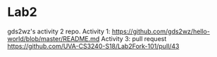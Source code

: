 # Lab2
gds2wz's activity 2 repo. 
Activity 1: https://github.com/gds2wz/hello-world/blob/master/README.md
Activity 3: pull request https://github.com/UVA-CS3240-S18/Lab2Fork-101/pull/43
